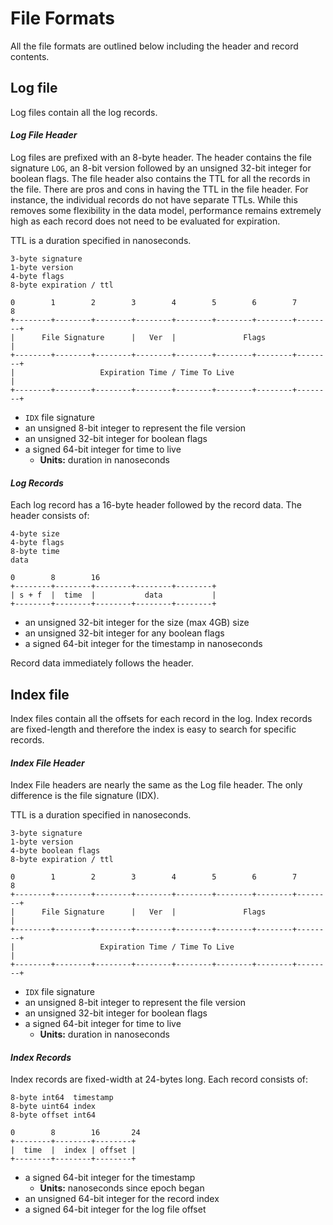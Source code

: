 # **File Formats**

All the file formats are outlined below including the header and record 
contents.

## **Log file**

Log files contain all the log records.

#### *Log File Header*

Log files are prefixed with an 8-byte header. The header contains the file signature `LOG`, an 8-bit version followed by an unsigned 32-bit integer for boolean flags. The file header also contains the TTL for all the records in the file. There are pros and cons in having the TTL in the file header. For instance, the individual records do not have separate TTLs. While this removes some flexibility in the data model, performance remains extremely high as each record does not need to be evaluated for expiration.

TTL is a duration specified in nanoseconds. 

```
3-byte signature
1-byte version
4-byte flags
8-byte expiration / ttl

0        1        2        3        4        5        6        7        8
+--------+--------+--------+--------+--------+--------+--------+--------+
|      File Signature      |   Ver  |               Flags               |
+--------+--------+--------+--------+--------+--------+--------+--------+
|                   Expiration Time / Time To Live                      |
+--------+--------+--------+--------+--------+--------+--------+--------+

```

- `IDX` file signature
- an unsigned 8-bit integer to represent the file version
- an unsigned 32-bit integer for boolean flags
- a signed 64-bit integer for time to live
  - **Units:** duration in nanoseconds

#### *Log Records*

Each log record has a 16-byte header followed by the record data. The header
consists of:

```
4-byte size
4-byte flags
8-byte time
data

0        8        16
+--------+--------+--------+--------+--------+
| s + f  |  time  |           data           |
+--------+--------+--------+--------+--------+
```

- an unsigned 32-bit integer for the size (max 4GB) size
- an unsigned 32-bit integer for any boolean flags
- a signed 64-bit integer for the timestamp in nanoseconds

Record data immediately follows the header.

## **Index file**

Index files contain all the offsets for each record in the log. Index 
records are fixed-length and therefore the index is easy to search for specific
records.

#### *Index File Header*

Index File headers are nearly the same as the Log file header. The only difference is the file signature (IDX).

TTL is a duration specified in nanoseconds. 

```
3-byte signature
1-byte version
4-byte boolean flags
8-byte expiration / ttl

0        1        2        3        4        5        6        7        8
+--------+--------+--------+--------+--------+--------+--------+--------+
|      File Signature      |   Ver  |               Flags               |
+--------+--------+--------+--------+--------+--------+--------+--------+
|                   Expiration Time / Time To Live                      |
+--------+--------+--------+--------+--------+--------+--------+--------+

```

- `IDX` file signature
- an unsigned 8-bit integer to represent the file version
- an unsigned 32-bit integer for boolean flags
- a signed 64-bit integer for time to live
  - **Units:** duration in nanoseconds

#### *Index Records*

Index records are fixed-width at 24-bytes long. Each record consists of:

```
8-byte int64  timestamp
8-byte uint64 index
8-byte offset int64

0        8        16       24
+--------+--------+--------+
|  time  |  index | offset |
+--------+--------+--------+
```

- a signed 64-bit integer for the timestamp
    - **Units:** nanoseconds since epoch began
- an unsigned 64-bit integer for the record index
- a signed 64-bit integer for the log file offset

